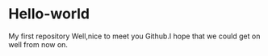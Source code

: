 # Hello-world
My first repository
Well,nice to meet you Github.I hope that we could get on well from now on.
